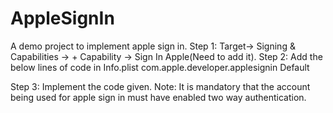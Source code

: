 # AppleSignIn
A demo project to implement apple sign in. 
Step 1: Target-> Signing & Capabilities -> + Capability -> Sign In Apple(Need to add it).
Step 2: Add the below lines of code in Info.plist
<key>com.apple.developer.applesignin</key>
	<array>
		<string>Default</string>
	</array>
 
 Step 3: Implement the code given.
 Note: It is mandatory that the account being used for apple sign in must have enabled two way authentication.

